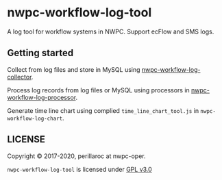 # nwpc-workflow-log-tool

A log tool for workflow systems in NWPC.
Support ecFlow and SMS logs.

## Getting started

Collect from log files and store in MySQL using
[nwpc-workflow-log-collector](https://github.com/nwpc-oper/nwpc-workflow-log-collector).

Process log records from log files or MySQL using processors
in [nwpc-workflow-log-processor](https://github.com/nwpc-oper/nwpc-workflow-log-processor).

Generate time line chart using complied `time_line_chart_tool.js` in `nwpc-workflow-log-chart`.

## LICENSE

Copyright &copy; 2017-2020, perillaroc at nwpc-oper.

`nwpc-workflow-log-tool` is licensed under [GPL v3.0](LICENSE.md)